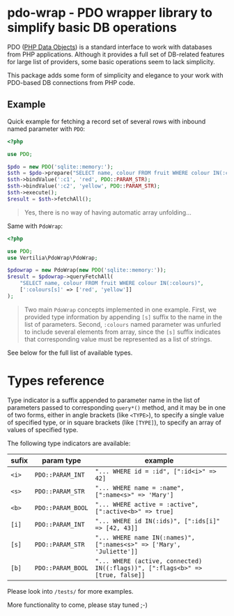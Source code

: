 # pdo-wrap - PDO wrapper library to simplify basic DB operations

PDO ([PHP Data Objects](https://php.net/pdo)) is a standard interface to work with databases from PHP applications.
Although it provides a full set of DB-related features for large list of providers, some basic operations seem to lack
simplicity.

This package adds some form of simplicity and elegance to your work with PDO-based DB connections from PHP code.

## Example

Quick example for fetching a record set of several rows with inbound named parameter with `PDO`:

```php
<?php

use PDO;

$pdo = new PDO('sqlite::memory:');
$sth = $pdo->prepare("SELECT name, colour FROM fruit WHERE colour IN(:c1,:c2)");
$sth->bindValue(':c1', 'red', PDO::PARAM_STR);
$sth->bindValue(':c2', 'yellow', PDO::PARAM_STR);
$sth->execute();
$result = $sth->fetchAll();
```

> Yes, there is no way of having automatic array unfolding...

Same with `PdoWrap`:

```php
<?php

use PDO;
use Vertilia\PdoWrap\PdoWrap;

$pdowrap = new PdoWrap(new PDO('sqlite::memory:'));
$result = $pdowrap->queryFetchAll(
    "SELECT name, colour FROM fruit WHERE colour IN(:colours)",
    [':colours[s]' => ['red', 'yellow']]
);
```

> Two main `PdoWrap` concepts implemented in one example. First, we provided type information by appending `[s]` suffix
> to the name in the list of parameters. Second, `:colours` named parameter was unfurled to include several elements
> from array, since the `[s]` suffix indicates that corresponding value must be represented as a list of strings.

See below for the full list of available types.

# Types reference

Type indicator is a suffix appended to parameter name in the list of parameters passed to corresponding `query*()`
method, and it may be in one of two forms, either in angle brackets (like `<TYPE>`), to specify a single value of
specified type, or in square brackets (like `[TYPE]`), to specify an array of values of specified type.

The following type indicators are available:

| sufix | param type        | example                                                                        |
|-------|-------------------|--------------------------------------------------------------------------------|
| `<i>` | `PDO::PARAM_INT`  | `"... WHERE id = :id", [":id<i>" => 42]`                                       |
| `<s>` | `PDO::PARAM_STR`  | `"... WHERE name = :name", [":name<s>" => 'Mary']`                             |
| `<b>` | `PDO::PARAM_BOOL` | `"... WHERE active = :active", [":active<b>" => true]`                         |
| `[i]` | `PDO::PARAM_INT`  | `"... WHERE id IN(:ids)", [":ids[i]" => [42, 43]]`                             |
| `[s]` | `PDO::PARAM_STR`  | `"... WHERE name IN(:names)", [":names<s>" => ['Mary', 'Juliette']]`           |
| `[b]` | `PDO::PARAM_BOOL` | `"... WHERE (active, connected) IN((:flags))", [":flags<b>" => [true, false]]` |

Please look into `/tests/` for more examples.

More functionality to come, please stay tuned ;-)
